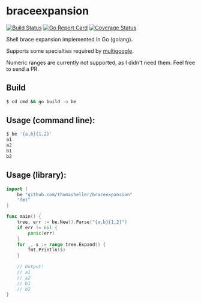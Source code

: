 # braceexpansion

[![Build Status](https://travis-ci.org/thomasheller/braceexpansion.svg?branch=master)](https://travis-ci.org/thomasheller/braceexpansion)
[![Go Report Card](https://goreportcard.com/badge/github.com/thomasheller/braceexpansion)](https://goreportcard.com/report/github.com/thomasheller/braceexpansion)
[![Coverage Status](https://coveralls.io/repos/github/thomasheller/braceexpansion/badge.svg?branch=master)](https://coveralls.io/github/thomasheller/braceexpansion?branch=master)

Shell brace expansion implemented in Go (golang).

Supports some specialties required by
[multigoogle](https://github.com/thomasheller/multigoogle).

Numeric ranges are currently not supported, as I didn't need them.
Feel free to send a PR.

## Build

```sh
$ cd cmd && go build -o be
```

## Usage (command line):

```sh
$ be '{a,b}{1,2}'
a1
a2
b1
b2
```

## Usage (library):

```go
import (
	be "github.com/thomasheller/braceexpansion"
	"fmt"
)

func main() {
	tree, err := be.New().Parse("{a,b}{1,2}")
	if err != nil {
		panic(err)
	}
	for _, s := range tree.Expand() {
		fmt.Println(s)
	}
	
	// Output:
	// a1
	// a2
	// b1
	// b2
}
```
